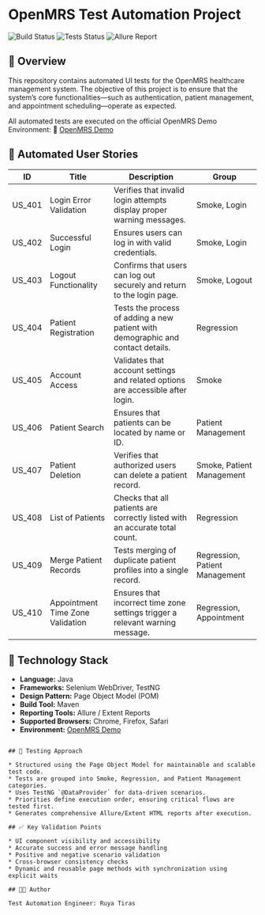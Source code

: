 # OpenMRS Test Automation Project

![Build Status](https://img.shields.io/badge/build-passing-brightgreen) ![Tests Status](https://img.shields.io/badge/tests-passed-brightgreen) ![Allure Report](https://img.shields.io/badge/report-allure-blue)

## 📘 Overview

This repository contains automated UI tests for the OpenMRS healthcare management system. The objective of this project is to ensure that the system’s core functionalities—such as authentication, patient management, and appointment scheduling—operate as expected.

All automated tests are executed on the official OpenMRS Demo Environment:
🔗 [OpenMRS Demo](https://o2.openmrs.org/openmrs/login.htm)

## 🧩 Automated User Stories

| ID     | Title                            | Description                                                                     | Group                          |
| ------ | -------------------------------- | ------------------------------------------------------------------------------- | ------------------------------ |
| US_401 | Login Error Validation           | Verifies that invalid login attempts display proper warning messages.           | Smoke, Login                   |
| US_402 | Successful Login                 | Ensures users can log in with valid credentials.                                | Smoke, Login                   |
| US_403 | Logout Functionality             | Confirms that users can log out securely and return to the login page.          | Smoke, Logout                  |
| US_404 | Patient Registration             | Tests the process of adding a new patient with demographic and contact details. | Regression                     |
| US_405 | Account Access                   | Validates that account settings and related options are accessible after login. | Smoke                          |
| US_406 | Patient Search                   | Ensures that patients can be located by name or ID.                             | Patient Management             |
| US_407 | Patient Deletion                 | Verifies that authorized users can delete a patient record.                     | Smoke, Patient Management      |
| US_408 | List of Patients                 | Checks that all patients are correctly listed with an accurate total count.     | Regression                     |
| US_409 | Merge Patient Records            | Tests merging of duplicate patient profiles into a single record.               | Regression, Patient Management |
| US_410 | Appointment Time Zone Validation | Ensures that incorrect time zone settings trigger a relevant warning message.   | Regression, Appointment        |

## 🧰 Technology Stack

* **Language:** Java
* **Frameworks:** Selenium WebDriver, TestNG
* **Design Pattern:** Page Object Model (POM)
* **Build Tool:** Maven
* **Reporting Tools:** Allure / Extent Reports
* **Supported Browsers:** Chrome, Firefox, Safari
* **Environment:** [OpenMRS Demo](https://o2.openmrs.org/openmrs/login.htm)
```

## 🧪 Testing Approach

* Structured using the Page Object Model for maintainable and scalable test code.
* Tests are grouped into Smoke, Regression, and Patient Management categories.
* Uses TestNG `@DataProvider` for data-driven scenarios.
* Priorities define execution order, ensuring critical flows are tested first.
* Generates comprehensive Allure/Extent HTML reports after execution.

## ✅ Key Validation Points

* UI component visibility and accessibility
* Accurate success and error message handling
* Positive and negative scenario validation
* Cross-browser consistency checks
* Dynamic and reusable page methods with synchronization using explicit waits

## 👩‍💻 Author

Test Automation Engineer: Ruya Tiras
